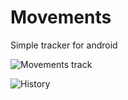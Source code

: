 # Movements
Simple tracker for android

![Movements track](https://raw.githubusercontent.com/felipeska/Movements/master/extras/track.png)



![History](https://raw.githubusercontent.com/felipeska/Movements/master/extras/history.png)

